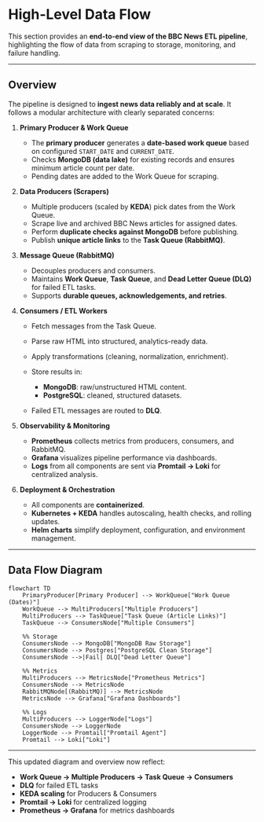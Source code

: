 # High-Level Data Flow

This section provides an **end-to-end view of the BBC News ETL pipeline**, highlighting the flow of data from scraping to storage, monitoring, and failure handling.

---

## Overview

The pipeline is designed to **ingest news data reliably and at scale**. It follows a modular architecture with clearly separated concerns:

1. **Primary Producer & Work Queue**

      - The **primary producer** generates a **date-based work queue** based on configured `START_DATE` and `CURRENT_DATE`.
      - Checks **MongoDB (data lake)** for existing records and ensures minimum article count per date.
      - Pending dates are added to the Work Queue for scraping.

2. **Data Producers (Scrapers)**

      - Multiple producers (scaled by **KEDA**) pick dates from the Work Queue.
      - Scrape live and archived BBC News articles for assigned dates.
      - Perform **duplicate checks against MongoDB** before publishing.
      - Publish **unique article links** to the **Task Queue (RabbitMQ)**.

3. **Message Queue (RabbitMQ)**

      - Decouples producers and consumers.
      - Maintains **Work Queue**, **Task Queue**, and **Dead Letter Queue (DLQ)** for failed ETL tasks.
      - Supports **durable queues, acknowledgements, and retries**.

4. **Consumers / ETL Workers**

      - Fetch messages from the Task Queue.
      - Parse raw HTML into structured, analytics-ready data.
      - Apply transformations (cleaning, normalization, enrichment).
      - Store results in:

         - **MongoDB**: raw/unstructured HTML content.
         - **PostgreSQL**: cleaned, structured datasets.

      - Failed ETL messages are routed to **DLQ**.

5. **Observability & Monitoring**

      - **Prometheus** collects metrics from producers, consumers, and RabbitMQ.
      - **Grafana** visualizes pipeline performance via dashboards.
      - **Logs** from all components are sent via **Promtail → Loki** for centralized analysis.

6. **Deployment & Orchestration**

      - All components are **containerized**.
      - **Kubernetes + KEDA** handles autoscaling, health checks, and rolling updates.
      - **Helm charts** simplify deployment, configuration, and environment management.

---

## Data Flow Diagram

```mermaid
flowchart TD
    PrimaryProducer[Primary Producer] --> WorkQueue["Work Queue (Dates)"]
    WorkQueue --> MultiProducers["Multiple Producers"]
    MultiProducers --> TaskQueue["Task Queue (Article Links)"]
    TaskQueue --> ConsumersNode["Multiple Consumers"]

    %% Storage
    ConsumersNode --> MongoDB["MongoDB Raw Storage"]
    ConsumersNode --> Postgres["PostgreSQL Clean Storage"]
    ConsumersNode -->|Fail| DLQ["Dead Letter Queue"]

    %% Metrics
    MultiProducers --> MetricsNode["Prometheus Metrics"]
    ConsumersNode --> MetricsNode
    RabbitMQNode[(RabbitMQ)] --> MetricsNode
    MetricsNode --> Grafana["Grafana Dashboards"]

    %% Logs
    MultiProducers --> LoggerNode["Logs"]
    ConsumersNode --> LoggerNode
    LoggerNode --> Promtail["Promtail Agent"]
    Promtail --> Loki["Loki"]
```

---

This updated diagram and overview now reflect:

* **Work Queue → Multiple Producers → Task Queue → Consumers**
* **DLQ** for failed ETL tasks
* **KEDA scaling** for Producers & Consumers
* **Promtail → Loki** for centralized logging
* **Prometheus → Grafana** for metrics dashboards
